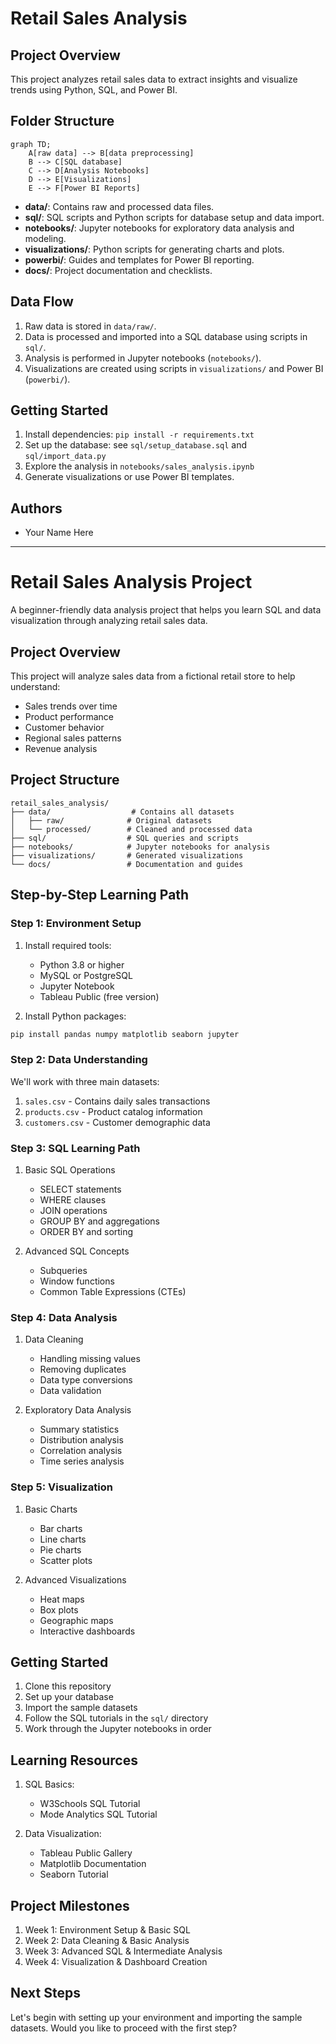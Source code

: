 # Retail Sales Analysis

## Project Overview
This project analyzes retail sales data to extract insights and visualize trends using Python, SQL, and Power BI.

## Folder Structure

```mermaid
graph TD;
    A[raw data] --> B[data preprocessing]
    B --> C[SQL database]
    C --> D[Analysis Notebooks]
    D --> E[Visualizations]
    E --> F[Power BI Reports]
```

- **data/**: Contains raw and processed data files.
- **sql/**: SQL scripts and Python scripts for database setup and data import.
- **notebooks/**: Jupyter notebooks for exploratory data analysis and modeling.
- **visualizations/**: Python scripts for generating charts and plots.
- **powerbi/**: Guides and templates for Power BI reporting.
- **docs/**: Project documentation and checklists.

## Data Flow
1. Raw data is stored in `data/raw/`.
2. Data is processed and imported into a SQL database using scripts in `sql/`.
3. Analysis is performed in Jupyter notebooks (`notebooks/`).
4. Visualizations are created using scripts in `visualizations/` and Power BI (`powerbi/`).

## Getting Started
1. Install dependencies: `pip install -r requirements.txt`
2. Set up the database: see `sql/setup_database.sql` and `sql/import_data.py`
3. Explore the analysis in `notebooks/sales_analysis.ipynb`
4. Generate visualizations or use Power BI templates.

## Authors
- Your Name Here

---

# Retail Sales Analysis Project

A beginner-friendly data analysis project that helps you learn SQL and data visualization through analyzing retail sales data.

## Project Overview

This project will analyze sales data from a fictional retail store to help understand:
- Sales trends over time
- Product performance
- Customer behavior
- Regional sales patterns
- Revenue analysis

## Project Structure
```
retail_sales_analysis/
├── data/                  # Contains all datasets
│   ├── raw/              # Original datasets
│   └── processed/        # Cleaned and processed data
├── sql/                  # SQL queries and scripts
├── notebooks/            # Jupyter notebooks for analysis
├── visualizations/       # Generated visualizations
└── docs/                 # Documentation and guides
```

## Step-by-Step Learning Path

### Step 1: Environment Setup
1. Install required tools:
   - Python 3.8 or higher
   - MySQL or PostgreSQL
   - Jupyter Notebook
   - Tableau Public (free version)

2. Install Python packages:
```bash
pip install pandas numpy matplotlib seaborn jupyter
```

### Step 2: Data Understanding
We'll work with three main datasets:
1. `sales.csv` - Contains daily sales transactions
2. `products.csv` - Product catalog information
3. `customers.csv` - Customer demographic data

### Step 3: SQL Learning Path
1. Basic SQL Operations
   - SELECT statements
   - WHERE clauses
   - JOIN operations
   - GROUP BY and aggregations
   - ORDER BY and sorting

2. Advanced SQL Concepts
   - Subqueries
   - Window functions
   - Common Table Expressions (CTEs)

### Step 4: Data Analysis
1. Data Cleaning
   - Handling missing values
   - Removing duplicates
   - Data type conversions
   - Data validation

2. Exploratory Data Analysis
   - Summary statistics
   - Distribution analysis
   - Correlation analysis
   - Time series analysis

### Step 5: Visualization
1. Basic Charts
   - Bar charts
   - Line charts
   - Pie charts
   - Scatter plots

2. Advanced Visualizations
   - Heat maps
   - Box plots
   - Geographic maps
   - Interactive dashboards

## Getting Started

1. Clone this repository
2. Set up your database
3. Import the sample datasets
4. Follow the SQL tutorials in the `sql/` directory
5. Work through the Jupyter notebooks in order

## Learning Resources

1. SQL Basics:
   - W3Schools SQL Tutorial
   - Mode Analytics SQL Tutorial

2. Data Visualization:
   - Tableau Public Gallery
   - Matplotlib Documentation
   - Seaborn Tutorial

## Project Milestones

1. Week 1: Environment Setup & Basic SQL
2. Week 2: Data Cleaning & Basic Analysis
3. Week 3: Advanced SQL & Intermediate Analysis
4. Week 4: Visualization & Dashboard Creation

## Next Steps

Let's begin with setting up your environment and importing the sample datasets. Would you like to proceed with the first step? 